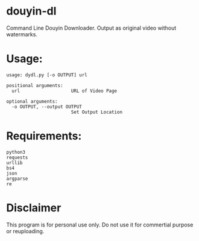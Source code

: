 # douyin-dl
Command Line Douyin Downloader. Output as original video without watermarks.

# Usage:
```
usage: dydl.py [-o OUTPUT] url

positional arguments:
  url                   URL of Video Page

optional arguments:
  -o OUTPUT, --output OUTPUT
                        Set Output Location
```

# Requirements:

```
python3
requests
urllib
bs4
json
argparse
re
```
 # Disclaimer
 This program is for personal use only. Do not use it for commertial purpose or reuploading.
